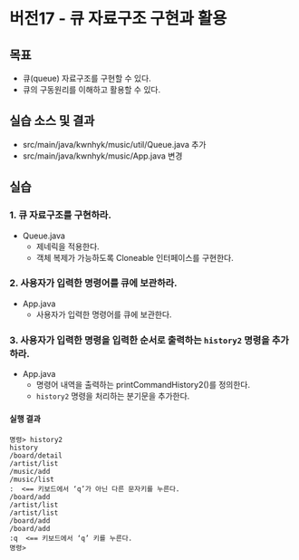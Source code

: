 # 버전17 - 큐 자료구조 구현과 활용

##  목표

- 큐(queue) 자료구조를 구현할 수 있다.
- 큐의 구동원리를 이해하고 활용할 수 있다.


## 실습 소스 및 결과

- src/main/java/kwnhyk/music/util/Queue.java 추가
- src/main/java/kwnhyk/music/App.java 변경

## 실습

### 1. 큐 자료구조를 구현하라.

- Queue.java
    - 제네릭을 적용한다.
    - 객체 복제가 가능하도록 Cloneable 인터페이스를 구현한다.


### 2. 사용자가 입력한 명령어를 큐에 보관하라.

- App.java
    - 사용자가 입력한 명령어를 큐에 보관한다.


### 3. 사용자가 입력한 명령을 입력한 순서로 출력하는 `history2` 명령을 추가하라.

- App.java
    - 명령어 내역을 출력하는 printCommandHistory2()를 정의한다.
    - `history2` 명령을 처리하는 분기문을 추가한다.

#### 실행 결과

```
명령> history2
history
/board/detail
/artist/list
/music/add
/music/list
:  <== 키보드에서 ‘q’가 아닌 다른 문자키를 누른다.
/board/add
/artist/list
/artist/list
/board/add
/board/add
:q  <== 키보드에서 ‘q’ 키를 누른다.
명령>

```

